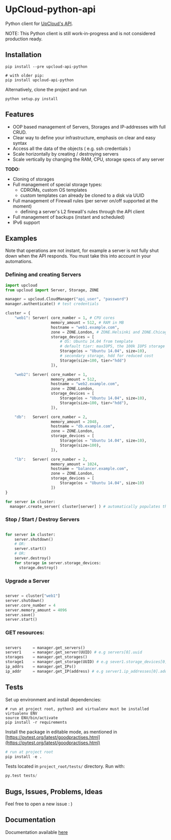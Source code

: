 # UpCloud-python-api
Python client for [UpCloud's API](https://www.upcloud.com/documentation/api/).

NOTE: This Python client is still work-in-progress and is not considered production ready.

## Installation

```
pip install --pre upcloud-api-python

# with older pip:
pip install upcloud-api-python
```

Alternatively, clone the project and run
```
python setup.py install
```

## Features
* OOP based management of Servers, Storages and IP-addresses with full CRUD.
* Clear way to define your infrastructure, emphasis on clear and easy syntax
* Access all the data of the objects ( e.g. ssh credentials )
* Scale horizontally by creating / destroying servers
* Scale vertically by changing the RAM, CPU, storage specs of any server

**TODO:**
* Cloning of storages
* Full management of special storage types:
  * CDROMs, custom OS templates
  * custom templates can already be cloned to a disk via UUID
* Full management of Firewall rules (per server on/off supported at the moment)
  * defining a server's L2 firewall's rules through the API client
* Full management of backups (instant and scheduled)
* IPv6 support



## Examples

Note that operations are not instant, for example a server is not fully shut down when the API responds.
You must take this into account in your automations.

### Defining and creating Servers

```python
import upcloud
from upcloud import Server, Storage, ZONE

manager = upcloud.CloudManager("api_user", "password")
manager.authenticate() # test credentials

cluster = {
	"web1": Server( core_number = 1, # CPU cores
					memory_amount = 512, # RAM in MB
					hostname = "web1.example.com",
					zone = ZONE.London, # ZONE.Helsinki and ZONE.Chicago available also
					storage_devices = [
				        # OS: Ubuntu 14.04 from template
				        # default tier: maxIOPS, the 100k IOPS storage backend
						Storage(os = "Ubuntu 14.04", size=10),
						# secondary storage, hdd for reduced cost
						Storage(size=100, tier="hdd")
					]),

	"web2": Server( core_number = 1,
					memory_amount = 512,
					hostname = "web2.example.com",
					zone = ZONE.London,
					storage_devices = [
						Storage(os = "Ubuntu 14.04", size=10),
						Storage(size=100, tier="hdd"),
					]),

	"db":	Server( core_number = 2,
					memory_amount = 2048,
					hostname = "db.example.com",
					zone = ZONE.London,
					storage_devices = [
						Storage(os = "Ubuntu 14.04", size=10),
						Storage(size=100),
					]),

	"lb":	Server( core_number = 2,
					memory_amount = 1024,
					hostname = "balancer.example.com",
					zone = ZONE.London,
					storage_devices = [
						Storage(os = "Ubuntu 14.04", size=10)
					])
}

for server in cluster:
  manager.create_server( cluster[server] ) # automatically populates the Server objects with data from API

```

### Stop / Start / Destroy Servers
```python

for server in cluster:
	server.shutdown()
	# OR:
	server.start()
	# OR:
	server.destroy()
	for storage in server.storage_devices:
	  storage.destroy()

```

### Upgrade a Server
```python

server = cluster["web1"]
server.shutdown()
server.core_number = 4
server.memory_amount = 4096
server.save()
server.start()

```

### GET resources:
```python

servers     = manager.get_servers()
server1     = manager.get_server(UUID) # e.g servers[0].uuid
storages    = manager.get_storages()
storage1    = manager.get_storage(UUID) # e.g sever1.storage_devices[0].uuid
ip_addrs    = manager.get_IPs()
ip_addr     = manager.get_IP(address) # e.g server1.ip_addresses[0].address

```

## Tests

Set up environment and install dependencies:

```
# run at project root, python3 and virtualenv must be installed
virtualenv ENV
source ENV/bin/activate
pip install -r requirements
```

Install the package in editable mode, as mentioned in
[https://pytest.org/latest/goodpractises.html](https://pytest.org/latest/goodpractises.html)

```python
# run at project root
pip install -e .
```

Tests located in `project_root/tests/` directory. Run with:

```python
py.test tests/
```

## Bugs, Issues, Problems, Ideas

Feel free to open a new issue : )

## Documentation

Documentation available [here](http://upcloudltd.github.io/upcloud-python-api/)
